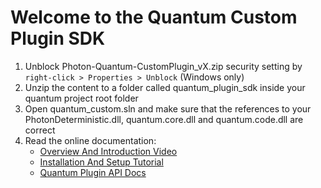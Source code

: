 # Welcome to the Quantum Custom Plugin SDK

1. Unblock Photon-Quantum-CustomPlugin_vX.zip security setting by `right-click > Properties > Unblock` (Windows only)
2. Unzip the content to a folder called quantum_plugin_sdk inside your quantum project root folder
3. Open quantum_custom.sln and make sure that the references to your PhotonDeterministic.dll, quantum.core.dll and quantum.code.dll are correct
4. Read the online documentation:
    * [Overview And Introduction Video](https://doc.photonengine.com/en-us/quantum/current/manual/custom-server-plugin/overview)
    * [Installation And Setup Tutorial](
        https://doc.photonengine.com/en-us/quantum/current/manual/custom-server-plugin/setup)
    * [Quantum Plugin API Docs](https://doc-api.photonengine.com/en/quantum/current/group___custom_plugin.html)